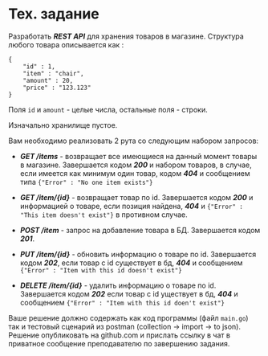 # Тех. задание

Разработать ***REST API*** для хранения товаров в магазине.
Структура любого товара описывается как :
```
{
    "id" : 1,
    "item" : "chair",
    "amount" : 20,
    "price" : "123.123"
}
```
Поля ```id``` и ```amount``` - целые числа, остальные поля - строки.

Изначально хранилище пустое.

Вам необходимо реализовать 2 рута со следующим набором запросов:
* ***GET /items*** - возвращает все имеющиеся на данный момент товары в магазине. Завершается кодом ***200*** и набором товаров, в случае, если имеется как минимум один товар,
кодом ***404*** и сообщением типа ```{"Error" : "No one item exists"}```

* ***GET /item/{id}*** - возвращает товар по id. Завершается кодом ***200*** и информацией о товаре, если позиция найдена, ***404*** и ```{"Error" : "This item doesn't exist"}``` в противном случае.

* ***POST /item*** - запрос на добавление товара в БД. Завершается кодом ***201***. 

* ***PUT /item/{id}*** - обновить информацию о товаре по id. Завершается кодом ***202***, если товар с id существует в бд, ***404*** и сообщением ```{"Error" : "Item with this id doesn't exist"}```

* ***DELETE /item/{id}*** - удалить информацию о товаре по id. Завершается кодом ***202*** если товар с id уществует в бд, ***404*** и сообщением ```{"Error" : "Item with this id doen't exist"}```

Ваше решение должно содержать как код программы (файл ```main.go```) так и тестовый сценарий из postman (collection -> import  -> to json). Решение опубликовать на github.com и прислать ссылку в чат в приватное сообщение преподавателю по завершению задания.